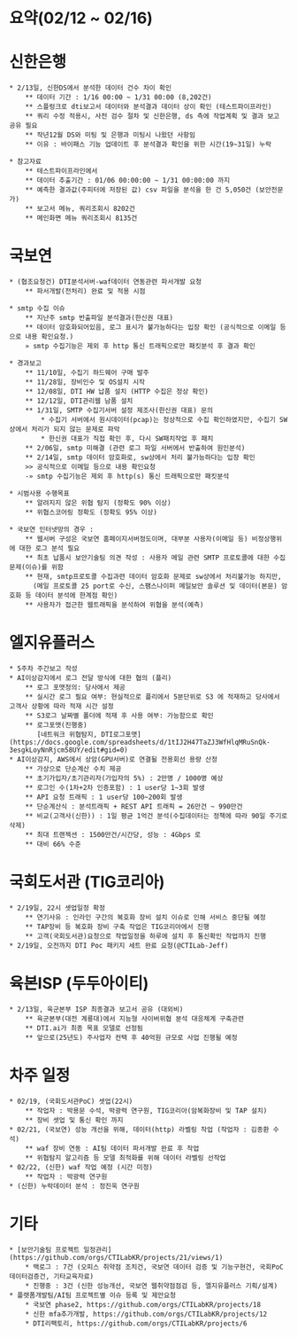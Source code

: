 # 요약(02/12 ~ 02/16)

# 신한은행
    * 2/13일, 신한DS에서 분석한 데이터 건수 차이 확인
        ** 데이터 기간 : 1/16 00:00 ~ 1/31 00:00 (8,202건)
        ** 스플렁크로 dti보고서 데이터와 분석결과 데이터 상이 확인 (테스트파이프라인)
        ** 쿼리 수정 적용시, 사전 검수 절차 및 신한은행, ds 측에 작업계획 및 결과 보고 공유 필요
        ** 작년12월 DS와 미팅 및 은행과 미팅시 나왔던 사항임
        ** 이유 : 바이패스 기능 업데이트 후 분석결과 확인을 위한 시간(19~31일) 누락

    * 참고자료
        ** 테스트파이프라인에서
        ** 데이터 추출기간 : 01/06 00:00:00 ~ 1/31 00:00:00 까지
        ** 예측한 결과값(주피터에 저장된 값) csv 파일을 분석을 한 건 5,050건 (보안전문가)
        ** 보고서 메뉴, 쿼리조회시 8202건
        ** 메인화면 메뉴 쿼리조회시 8135건

# 국보연
    * (협조요청건) DTI분석서버-waf데이터 연동관련 파서개발 요청
        ** 파서개발(전처리) 완료 및 적용 시점
    
    * smtp 수집 이슈
        ** 지난주 smtp 반출파일 분석결과(한신권 대표)
        ** 데이터 암호화되어있음, 로그 표시가 불가능하다는 입장 확인 (공식적으로 이메일 등으로 내용 확인요청.)
        » smtp 수집기능은 제외 후 http 통신 트래픽으로만 패킷분석 후 결과 확인

    * 경과보고
        ** 11/10일, 수집기 하드웨어 구매 발주
        ** 11/28일, 장비인수 및 OS설치 시작
        ** 12/08일, DTI HW 납품 설치 (HTTP 수집은 정상 확인)
        ** 12/12일, DTI관리웹 남품 설치
        ** 1/31일, SMTP 수집기서버 설정 제조사(한신권 대표) 문의
            * 수집기 서버에서 원시데이터(pcap)는 정상적으로 수집 확인하였지만, 수집기 SW상에서 처리가 되지 않는 문제로 파악
            * 한신권 대표가 직접 확인 후, 다시 SW패치작업 후 패치
        ** 2/06일, smtp 미해결 (관련 로그 파일 서버에서 반출하여 원인분석)
        ** 2/14일, smtp 데이터 암호화로, sw상에서 처리 불가능하다는 입장 확인 
        >> 공식적으로 이메일 등으로 내용 확인요청
        -» smtp 수집기능은 제외 후 http(s) 통신 트래픽으로만 패킷분석

    * 시범사용 수행목표 
        ** 알려지지 않은 위협 탐지 (정확도 90% 이상)
        ** 위협스코어링 정확도 (정확도 95% 이상)

    * 국보연 인터넷망의 경우 : 
        ** 웹서버 구성은 국보연 홈페이지서버정도이며, 대부분 사용자(이메일 등) 비정상행위에 대한 로그 분석 필요
        ** 최초 납품시 보안기술팀 의견 작성 : 사용자 메일 관련 SMTP 프로토콜에 대한 수집 문제(이슈)를 위함
        ** 현재, smtp프로토콜 수집과련 데이터 암호화 문제로 sw상에서 처리불가능 하지만, 
          (메일 프로토콜 25 port로 수신, 스팸스나이퍼 메일보안 솔루션 및 데이터(본문) 암호화 등 데이터 분석에 한계점 확인)
        ** 사용자가 접근한 웹트래픽을 분석하여 위협을 분석(예측)


# 엘지유플러스
    * 5주차 주간보고 작성
    * AI이상감지에서 로그 전달 방식에 대한 협의 (플리)
        ** 로그 포맷정의: 당사에서 제공 
        ** 실시간 로그 필요 여부: 현실적으로 플리에서 5분단위로 S3 에 적재하고 당사에서 고객사 상황에 따라 적재 시간 설정
        ** S3로그 날짜별 폴더에 적재 후 사용 여부: 가능함으로 확인 
        ** 로그포맷(진행중)
           [네트워크 위협탐지, DTI로그포맷] (https://docs.google.com/spreadsheets/d/1tIJ2H47TaZJ3WfHlqMRuSnQk-3esgkLoyNnRjcm58UY/edit#gid=0)
    * AI이상감지, AWS에서 상암(GPU서버)로 연결될 전용회선 용량 산정
        ** 가상으로 단순계산 수치 제공
        ** 초기가입자/초기관리자(가입자의 5%) : 2만명 / 1000명 예상
        ** 로그인 수(1차+2차 인증포함) : 1 user당 1~3회 발생
        ** API 요청 트래픽 : 1 user당 100~200회 발생
        ** 단순계산식 : 분석트래픽 + REST API 트래픽 = 26만건 ~ 990만건
        ** 비교(고객사(신한)) : 1일 평균 1억건 분석(수집데이터는 정책에 따라 90일 주기로 삭제)
        ** 최대 트랜젝션 : 1500만건/시간당, 성능 : 4Gbps 로 
        ** 대비 66% 수준 

# 국회도서관 (TIG코리아)
    * 2/19일, 22시 셋업일정 확정
        ** 연기사유 : 인라인 구간의 복호화 장비 설치 이슈로 인해 서비스 중단될 예정 
        ** TAP장비 등 복호화 장비 구축 작업은 TIG코리아에서 진행
        ** 고객(국회도서관)요청으로 작업일정을 하루에 설치 후 통신확인 작업까지 진행
    * 2/19일, 오전까지 DTI Poc 패키지 세트 완료 요청(@CTILab-Jeff)

# 육본ISP (두두아이티)
    * 2/13일, 육군본부 ISP 최종결과 보고서 공유 (대외비)
        ** 육군본부(대전 계룡대)에서 지능형 사이버위협 분석 대응체계 구축관련
        ** DTI.ai가 최종 목표 모델로 선정됨
        ** 앞으로(25년도) 주사업자 컨택 후 40억원 규모로 사업 진행될 예정


# 차주 일정
    * 02/19, (국회도서관PoC) 셋업(22시)
        ** 작업자 : 박용문 수석, 박광력 연구원, TIG코리아(암복화장비 및 TAP 설치)
        ** 장비 셋업 및 통신 확인 까지
    * 02/21, (국보연) 성능 개선을 위해, 데이터(http) 라벨링 작업 (작업자 : 김종환 수석)
        ** waf 장비 연동 : AI팀 데이터 파서개발 완료 후 작업
        ** 위협탐지 알고리즘 등 모델 최적화를 위해 데이터 라벨링 선작업 
    * 02/22, (신한) waf 작업 예정 (시간 미정)
        ** 작업자 : 박광력 연구원
    * (신한) 누락데이터 분석 : 정진욱 연구원

# 기타
    * [보안기술팀 프로젝트 일정관리](https://github.com/orgs/CTILabKR/projects/21/views/1)
        * 백로그 : 7건 (오피스 취약점 조치건, 국보연 데이터 검증 및 기능구현건, 국회PoC 데이터검증건, 기타교육자료)
        * 진행중 : 3건 (신한 성능개선, 국보연 웹취약점점검 등, 엘지유플러스 기획/설계)
    * 플랫폼개발팀/AI팀 프로젝트별 이슈 등록 및 제안요청
        * 국보연 phase2, https://github.com/orgs/CTILabKR/projects/18
        * 신한 mfa추가개발, https://github.com/orgs/CTILabKR/projects/12
        * DTI리팩토리, https://github.com/orgs/CTILabKR/projects/6